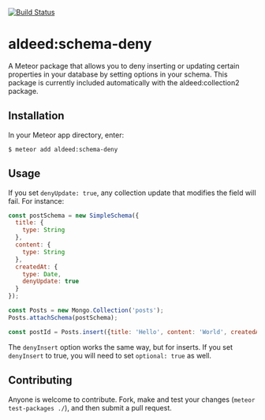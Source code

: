 [![Build Status](https://travis-ci.org/aldeed/meteor-schema-deny.png?branch=master)](https://travis-ci.org/aldeed/meteor-schema-deny)

aldeed:schema-deny
=========================

A Meteor package that allows you to deny inserting or updating certain properties in your database by setting options in your schema. This package is currently included automatically with the aldeed:collection2 package.

## Installation

In your Meteor app directory, enter:

```
$ meteor add aldeed:schema-deny
```

## Usage

If you set `denyUpdate: true`, any collection update that modifies the field will fail. For instance:

```js
const postSchema = new SimpleSchema({
  title: {
    type: String
  },
  content: {
    type: String
  },
  createdAt: {
    type: Date,
    denyUpdate: true
  }
});

const Posts = new Mongo.Collection('posts');
Posts.attachSchema(postSchema);

const postId = Posts.insert({title: 'Hello', content: 'World', createdAt: new Date()});
```

The `denyInsert` option works the same way, but for inserts. If you set `denyInsert` to true, you will need to set `optional: true` as well.

## Contributing

Anyone is welcome to contribute. Fork, make and test your changes (`meteor test-packages ./`), and then submit a pull request.
